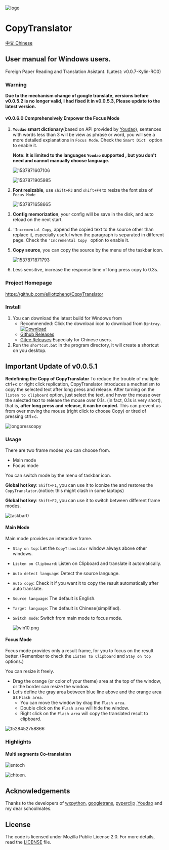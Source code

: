 ![logo](./logo.png)

# CopyTranslator 

[中文 Chinese](https://github.com/elliottzheng/CopyTranslator/wiki)

## User manual for Windows users.

Foreign Paper Reading and Translation Asistant. (Latest: v0.0.7-Kylin-RC0)

### Warning
**Due to the mechanism change of google translate, versions before v0.0.5.2 is no longer valid, I had fixed it in v0.0.5.3, Please update to the latest version.**


#### v0.0.6.0 Comprehensively Empower the Focus Mode

1. **`Youdao` smart dictionary**(based on API provided by [Youdao](https://github.com/longcw/youdao)), sentences with words less than 3 will be view as phrase or word, you will see a more detailed explanations in `Focus Mode`. Check the `Smart Dict ` option to enable it. 

   **Note: It is limited to the languages `Youdao` supported , but you don't need and cannot  manually choose language.**

   ![1537871607106](assets/1537871607106.png)

   ![1537871905985](assets/1537871905985.png)

2. **Font resizable**, use `shift+F3` and `shift+F4`  to resize the font size of `Focus Mode`

   ![1537871658665](assets/1537871658665.png)


3. **Config memorization**, your config will be save in the disk, and auto reload on the next start.

4. `'Incremental Copy`, append the copied text to the source other than replace it, especially useful when the paragraph is separated in different page. Check the `'Incremental Copy ` option to enable it.

5. **Copy source**, you can copy the source by the menu of  the taskbar icon.

   ![1537871871793](assets/1537871871793.png)

6. Less sensitive, increase the response time of long press copy to 0.3s.

### Project Homepage

https://github.com/elliottzheng/CopyTranslator

### Install
1. You can download the latest build for Windows from
   - Recommended: Click the download icon to download from `Bintray`. [![Download](https://api.bintray.com/packages/elliottzheng/CopyTranslator/CopyTranslator/images/download.svg) ](https://bintray.com/elliottzheng/CopyTranslator/CopyTranslator/_latestVersion) 
   - [Github Releases](https://github.com/elliottzheng/CopyTranslator/releases)
   - [Gitee Releases](https://gitee.com/ylzheng/CopyTranslator/releases):Especialy for Chinese users.
2. Run the `shortcut.bat` in the program directory, it will create a shortcut on you desktop.


## Important Update of v0.0.5.1

**Redefining the Copy of CopyTranslator**  To reduce the trouble of multiple ctrl+c or right click replication, CopyTranslator introduces a mechanism to copy  the selected text  after long press and release. After turning on the `listen to clipboard` option, just select the text, and hover the mouse over the selected text to release the mouse over 0.1s. (in fact, 0.1s is very short), that is, **after long press and  release, it can be copied.** This can prevent us from over moving the mouse (right click to choose Copy) or tired of  pressing ctrl+c.

![longpresscopy](/screenshot/longpresscopy.gif)

### Usage
There are two frame modes you can choose from.

- Main mode
- Focus mode

You can switch mode by the menu of taskbar icon.

**Global hot key**: `Shift+F1`, you can use it to iconize the and restores the `CopyTranslator`.(notice: this might clash in some laptops)

**Global hot key**: `Shift+F2`, you can use it to switch between different frame modes.

![taskbar0](./screenshot/focus_mode.png)

#### Main Mode

Main mode provides an interactive frame.

- `Stay on top`: Let the `CopyTranslator` window always above other windows.

- `Listen on Clipboard`: Listen on Clipboard and translate it automatically.

- `Auto detect language`: Detect the source language.

- `Auto copy`: Check it if you want it to copy the result automatically after auto translate.

- `Source language`: The default is English.

- `Target language`: The default is Chinese(simplified).

- `Switch mode`: Switch from main mode to focus mode.

  ![win10.png](./screenshot/screenshot.png)
#### Focus Mode

Focus mode provides only a result frame, for you to focus on the result better. (Remember to check the `Listen to Clipboard` and `Stay on top` options.)

You can resize it freely.

- Drag the orange (or color of your theme) area at the top of the window, or the border can resize the window.
- Let‘s define the gray area between blue line above and  the orange area as `Flash area`.
  - You can move the window by drag the `Flash area`.
  - Double click on the `Flash area` will hide the window.
  - Right click on the `Flash area` will copy the translated result to clipboard.

![1528452758866](./screenshot/newfocus.png)

### Highlights
#### Multi segments Co-translation

![entoch](./screenshot/entoch.png)

![chtoen](./screenshot/chtoen.png).


## Acknowledgements

Thanks to the developers of [wxpython](https://wxpython.org/), [googletrans](https://github.com/ssut/py-googletrans), [pyperclip](https://github.com/asweigart/pyperclip) ,[Youdao](https://github.com/longcw/youdao) and my dear schoolmates.

## License

The code is licensed under Mozilla Public License 2.0. For more details, read the [LICENSE](./LICENSE) file.
